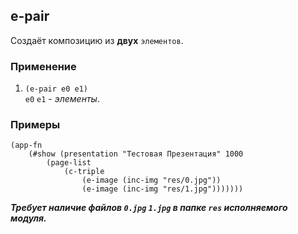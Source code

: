 ## e-pair
Создаёт композицию из __двух__ `элементов`.

### Применение

1. `(e-pair e0 e1)`<br>
`e0` `e1` - _элементы_.

### Примеры

```pihta
(app-fn
    (#show (presentation "Тестовая Презентация" 1000
        (page-list
            (c-triple
                (e-image (inc-img "res/0.jpg"))
                (e-image (inc-img "res/1.jpg")))))))
```

***Требует наличие файлов `0.jpg` `1.jpg` в папке `res` исполняемого модуля.***
